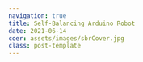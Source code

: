 ```yaml
---
navigation: true
title: Self-Balancing Arduino Robot
date: 2021-06-14
coer: assets/images/sbrCover.jpg
class: post-template
---
```



